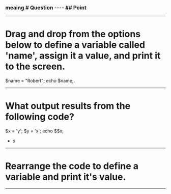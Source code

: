 ### meaing # Question ---- ## Point

---------------------------------------------------------
# Drag and drop from the options below to define a variable called 'name', assign it a value, and print it to the screen.

$name = "Robert";
echo $name;.

---------------------------------------------------------
# What output results from the following code?
$x = 'y';
$y = 'x';
echo $$x;
- x

---------------------------------------------------------
# Rearrange the code to define a variable and print it's value.
<?php
$test = 42;
echo $test;
?>

---------------------------------------------------------